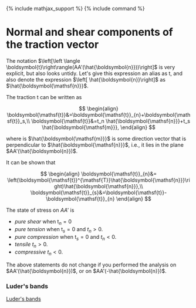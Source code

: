{% include mathjax_support %}
{% include command %}

# Normal and shear components of the traction vector


The notation $\left[\left
\langle \boldsymbol{t}\right\rangle(AA'(\hat{\boldsymbol{n}}))\right]$ is very explicit, but also looks untidy. Let's give this expression an alias as $\boldsymbol{\mathsf{t}}$, and also denote the expression $\left[
\hat{\boldsymbol{n}}\right]$  as $\hat{\boldsymbol{\mathsf{n}}}$.

The traction $\boldsymbol{\mathsf{t}}$ can be written as

$$
\begin{align}
\boldsymbol{\mathsf{t}}&=\boldsymbol{\mathsf{t}}_{n}+\boldsymbol{\mathsf{t}}_s,\\
\boldsymbol{\mathsf{t}}&=t_n  \hat{\boldsymbol{\mathsf{n}}}+t_s  \hat{\boldsymbol{\mathsf{m}}},
\end{align}
$$

where is $\hat{\boldsymbol{\mathsf{m}}}$ is some direction vector that is perpendicular to $\hat{\boldsymbol{\mathsf{n}}}$, i.e., it lies in the plane $AA'(\hat{\boldsymbol{n}})$.

It can be shown that

$$
\begin{align}
\boldsymbol{\mathsf{t}}_{n}&=
\left(\boldsymbol{\mathsf{t}}^{\mathsf{T}}\hat{\boldsymbol{\mathsf{n}}}\right)\hat{\boldsymbol{\mathsf{n}}},\\
\boldsymbol{\mathsf{t}}_{s}&=\boldsymbol{\mathsf{t}}-\boldsymbol{\mathsf{t}}_{n}
\end{align}
$$

The state of stress on $AA'$ is

*  _pure shear_ when $\boldsymbol{\mathsf{t}}_{n}=\boldsymbol{\mathsf{0}}$
*   _pure tension_ when $\boldsymbol{\mathsf{t}}_{s}=\boldsymbol{\mathsf{0}}$ and $t_n>0$.
*  _pure compression_ when $\boldsymbol{\mathsf{t}}_{s}=\boldsymbol{\mathsf{0}}$ and $t_n<0$.
*  _tensile_ $t_n>0$.
*  _compressive_ $t_n<0$.

The above statements do not change if you performed the analysis on $AA'(\hat{\boldsymbol{n}})$, or on $AA'(-\hat{\boldsymbol{n}})$.

### Luder's bands
[Luder's bands](https://vimeo.com/4586024)

<!-- ### Examples. -->
